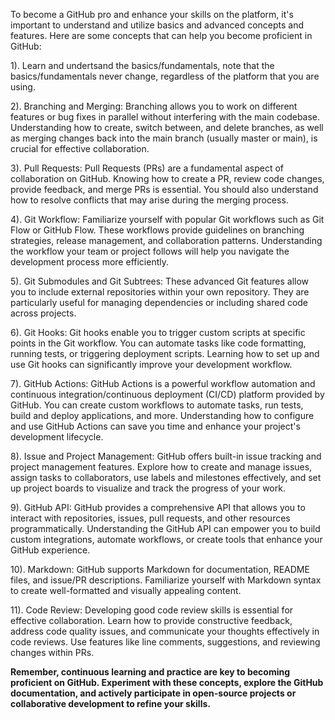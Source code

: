 To become a GitHub pro and enhance your skills on the platform, it's important to understand and utilize basics and advanced concepts and features. Here are some concepts that can help you become proficient in GitHub:

1). Learn and undertsand the basics/fundamentals, note that the basics/fundamentals never change, regardless of the platform that you are using. 

2). Branching and Merging: Branching allows you to work on different features or bug fixes in parallel without interfering with the main codebase. Understanding how to create, switch between, and delete branches, as well as merging changes back into the main branch (usually master or main), is crucial for effective collaboration.

3). Pull Requests: Pull Requests (PRs) are a fundamental aspect of collaboration on GitHub. Knowing how to create a PR, review code changes, provide feedback, and merge PRs is essential. You should also understand how to resolve conflicts that may arise during the merging process.

4). Git Workflow: Familiarize yourself with popular Git workflows such as Git Flow or GitHub Flow. These workflows provide guidelines on branching strategies, release management, and collaboration patterns. Understanding the workflow your team or project follows will help you navigate the development process more efficiently.

5). Git Submodules and Git Subtrees: These advanced Git features allow you to include external repositories within your own repository. They are particularly useful for managing dependencies or including shared code across projects.

6). Git Hooks: Git hooks enable you to trigger custom scripts at specific points in the Git workflow. You can automate tasks like code formatting, running tests, or triggering deployment scripts. Learning how to set up and use Git hooks can significantly improve your development workflow.

7). GitHub Actions: GitHub Actions is a powerful workflow automation and continuous integration/continuous deployment (CI/CD) platform provided by GitHub. You can create custom workflows to automate tasks, run tests, build and deploy applications, and more. Understanding how to configure and use GitHub Actions can save you time and enhance your project's development lifecycle.

8). Issue and Project Management: GitHub offers built-in issue tracking and project management features. Explore how to create and manage issues, assign tasks to collaborators, use labels and milestones effectively, and set up project boards to visualize and track the progress of your work.

9). GitHub API: GitHub provides a comprehensive API that allows you to interact with repositories, issues, pull requests, and other resources programmatically. Understanding the GitHub API can empower you to build custom integrations, automate workflows, or create tools that enhance your GitHub experience.

10). Markdown: GitHub supports Markdown for documentation, README files, and issue/PR descriptions. Familiarize yourself with Markdown syntax to create well-formatted and visually appealing content.

11). Code Review: Developing good code review skills is essential for effective collaboration. Learn how to provide constructive feedback, address code quality issues, and communicate your thoughts effectively in code reviews. Use features like line comments, suggestions, and reviewing changes within PRs.

**Remember, continuous learning and practice are key to becoming proficient on GitHub. Experiment with these concepts, explore the GitHub documentation, and actively participate in open-source projects or collaborative development to refine your skills.**






